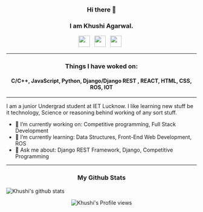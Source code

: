 ### <p align='center'>Hi there 👋</p>
### <p align='center'>I am Khushi Agarwal.</p>

<p align='center'>  
<a href="https://www.linkedin.com/in/khushiagarwal/"><img height="30" src="https://raw.githubusercontent.com/peterthehan/peterthehan/master/assets/linkedin.svg?raw=true"></a>&nbsp;&nbsp;
<a href="https://www.instagram.com/khushiagarwal846/"><img height="30" src="https://media.giphy.com/media/SwyH7oWi2vhkOjCwiJ/giphy.gif?raw=true"></a>&nbsp;&nbsp;
<a href="https://www.facebook.com/profile.php?id=100055184105814"><img height="30" src="https://raw.githubusercontent.com/peterthehan/peterthehan/master/assets/facebook.svg?raw=true"></a>&nbsp;&nbsp;
</p>


------------------------------------------------------------------------------------------------------------------------------------------------------------------------------------------------------------------------------------------------------------------------------------------------------------------------------------------------------------------------------------------------------------------------------------------------------------------------------------------------------


### <p align='center'> Things I have woked on: </p>
#### <p align='center'> C/C++, JavaScript, Python, Django/Django REST , REACT, HTML, CSS, ROS, IOT </p>


------------------------------------------------------------------------------------------------------------------------------------------------------------------------------------------------------------------------------------------------------------------------------------------------------------------------------------------------------------------------------------------------------------------------------------------------------------------------------------------------------

<p>
  I am a junior Undergrad student at IET Lucknow. I like learning new stuff be it technology, Science or reasoning behind working of any sort stuff. 
</p>

- 🔭 I’m currently working on: Competitive programming, Full Stack Development
- 🌱 I’m currently learning: Data Structures, Front-End Web Development, ROS 
- 💬 Ask me about: Django REST Framework, Django, Competitive Programming

------------------------------------------------------------------------------------------------------------------------------------------------------------------------------------------------------------------------------------------------------------------------------------------------------------------------------------------------------------------------------------------------------------------------------------------------------------------------------------------------------

### <p align='center'> My Github Stats 
 ![Khushi's github stats](https://github-readme-stats.vercel.app/api?username=hi-18-K&count_private=true)

</p>
<div align='center'>
 
![Khushi's Profile views](https://komarev.com/ghpvc/?username=hi-18-K)

</div>
